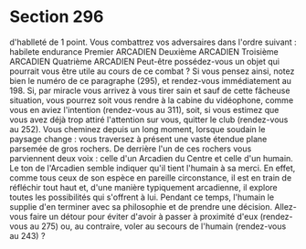 # Section 296

d'hablleté de 1 point. Vous combattrez vos adversaires dans
l'ordre suivant :
habilete endurance
Premier ARCADIEN
Deuxième ARCADIEN
Troisième ARCADIEN
Quatrième ARCADIEN
Peut-être possédez-vous un objet qui pourrait vous être utile au
cours de ce combat ? Si vous pensez ainsi, notez bien le numéro
de ce paragraphe (295), et rendez-vous immédiatement au 198.
Si, par miracle vous arrivez à vous tirer sain et sauf de cette
fâcheuse situation, vous pourrez soit vous rendre à la cabine du
vidéophone, comme vous en aviez l'intention (rendez-vous au
311), soit, si vous estimez que vous avez déjà trop attiré
l'attention sur vous, quitter le club (rendez-vous au 252).
Vous cheminez depuis un long moment, lorsque soudain le
paysage change : vous traversez à présent une vaste étendue
plane parsemée de gros rochers. De derrière l'un de ces rochers
vous parviennent deux voix : celle d'un Arcadien du Centre et
celle d'un humain. Le ton de l'Arcadien semble indiquer qu'il
tient l'humain à sa merci. En effet, comme tous ceux de son
espèce en pareille circonstance, il est en train de réfléchir tout
haut et, d'une manière typiquement arcadienne, il explore toutes
les possibilités qui s'offrent à lui. Pendant ce temps, l'humain le
supplie d'en terminer avec sa philosophie et de prendre une
décision. Allez-vous faire un détour pour éviter d'avoir à passer à
proximité d'eux (rendez-vous au 275) ou, au contraire, voler au
secours de l'humain (rendez-vous au 243) ?